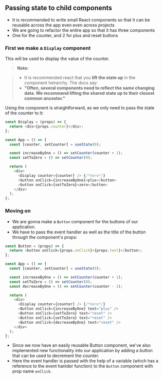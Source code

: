 ## Passing state to child components

- It is recommended to write small React components so that it can be reusable across the app even even across projects
- We are going to refactor the entire app so that it has three components
- One for the counter, and 2 for plus and reset buttons

### **First we make a `Display` component**

This will be used to display the value of the counter.

> **Note:**

> - It is recommended react that you **lift the state up** in the component heirarchy. The docs say:
> - **"Often, several components need to reflect the same changing data. We recommend lifting the shared state up to their closest common ancestor."**

Using the component is straightforward, as we only need to pass the state of the counter to it:

```js
const Display = (props) => {
  return <div>{props.counter}</div>;
};
```

```js
const App = () => {
  const [counter, setCounter] = useState(0);

  const increaseByOne = () => setCounter(counter + 1);
  const setToZero = () => setCounter(0);

  return (
    <div>
      <Display counter={counter} /> {/*here*/}
      <button onClick={increaseByOne}>plus</button>
      <button onClick={setToZero}>zero</button>
    </div>
  );
};
```

### **Moving on**

- We are gonna make a `Button` component for the buttons of our application.
- We have to pass the event handler as well as the title of the button through the component's props:

```js
const Button = (props) => {
  return <button onClick={props.onClick}>{props.text}</button>;
};
```

```js
const App = () => {
  const [counter, setCounter] = useState(0);

  const increaseByOne = () => setCounter(counter + 1);
  const setToZero = () => setCounter(0);
  const decreaseByOne = () => setCounter(counter - 1);

  return (
    <div>
      <Display counter={counter} /> {/*here*/}
      <Button onClick={increaseByOne} text="plus" />
      <Button onClick={setToZero} text="reset" />
      <Button onClick={setToZero} text="reset" />
      <Button onClick={decreaseByOne} text="reset" />
    </div>
  );
};
```

- Since we now have an easily reusable Button component, we've also implemented new functionality into our application by adding a button that can be used to decrement the counter.
- Here the event handler is passed with the help of a variable (which has a reference to the event hanlder function) to the `Button` component with prop name `onClick`.
